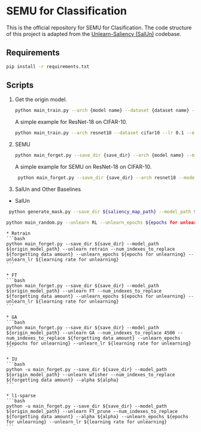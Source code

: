 # SEMU for Classification
This is the official repository for SEMU for Clasification. The code structure of this project is adapted from the [Unlearn-Saliency (SalUn)](https://github.com/OPTML-Group/Unlearn-Saliency) codebase.


## Requirements
```bash
pip install -r requirements.txt
```

## Scripts
1. Get the origin model.
    ```bash
    python main_train.py --arch {model name} --dataset {dataset name} --epochs {epochs for training} --lr {learning rate for training} --save_dir {file to save the orgin model}
    ```

    A simple example for ResNet-18 on CIFAR-10.
    ```bash
    python main_train.py --arch resnet18 --dataset cifar10 --lr 0.1 --epochs 182
    ```

2. SEMU
    ```bash
    python main_forget.py --save_dir {save_dir} --arch {model name} --model_path {path to pretrained model} --dataset {dataset name} --unlearn {unlearn_method} --num_indexes_to_replace {forgetting data amount} --unlearn_epochs {unlearn_epochs} --batch_size {batch size} --use_projection_grad {if use projection of gradient} --unlearn_lr {unlearning lr} --explained_variance_ratio {explained variance} --early_exit {if use early exit} --early_exit_patience {early exit patience} --early_exit_min_delta {early exit delta}
    ```
   
    A simple example for SEMU on ResNet-18 on CIFAR-10.
   ```bash
    python main_forget.py --save_dir {save_dir} --arch resnet18 --model_path {path to pretrained model} --dataset cifar100 --unlearn own_SVD --num_indexes_to_replace 4500 --unlearn_epochs 10 --batch_size 256 --use_projection_grad --unlearn_lr 1.e-5 --explained_variance_ratio 0.95 --early_exit --early_exit_patience 2 --early_exit_min_delta 0.01
    ```

3. SalUn and Other Baselines
   
*  SalUn
  ```bash
   python generate_mask.py --save_dir ${saliency_map_path} --model_path ${origin_model_path} --num_indexes_to_replace ${forgetting data amount} --unlearn_epochs 1
   ```
   ```bash
   python main_random.py --unlearn RL --unlearn_epochs ${epochs for unlearning} --unlearn_lr ${learning rate for unlearning} --num_indexes_to_replace ${forgetting data amount} --model_path ${origin_model_path} --save_dir ${save_dir} --mask_path ${saliency_map_path}
   ```

    * Retrain
    ```bash
    python main_forget.py --save_dir ${save_dir} --model_path ${origin_model_path} --unlearn retrain --num_indexes_to_replace ${forgetting data amount} --unlearn_epochs ${epochs for unlearning} --unlearn_lr ${learning rate for unlearning}
    ```

    * FT
    ```bash
    python main_forget.py --save_dir ${save_dir} --model_path ${origin_model_path} --unlearn FT --num_indexes_to_replace ${forgetting data amount} --unlearn_epochs ${epochs for unlearning} --unlearn_lr ${learning rate for unlearning}
    ```
   
    * GA
    ```bash
    python main_forget.py --save_dir ${save_dir} --model_path ${origin_model_path} --unlearn GA --num_indexes_to_replace 4500 --num_indexes_to_replace ${forgetting data amount} --unlearn_epochs ${epochs for unlearning} --unlearn_lr ${learning rate for unlearning}
    ```

    * IU
    ```bash
    python -u main_forget.py --save_dir ${save_dir} --model_path ${origin_model_path} --unlearn wfisher --num_indexes_to_replace ${forgetting data amount} --alpha ${alpha}
    ```

    * l1-sparse
    ```bash
    python -u main_forget.py --save_dir ${save_dir} --model_path ${origin_model_path} --unlearn FT_prune --num_indexes_to_replace ${forgetting data amount} --alpha ${alpha} --unlearn_epochs ${epochs for unlearning} --unlearn_lr ${learning rate for unlearning}
    ```